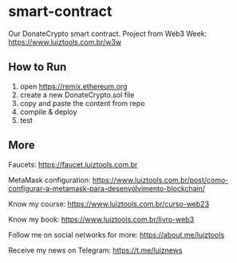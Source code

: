 # smart-contract

Our DonateCrypto smart contract. Project from Web3 Week: https://www.luiztools.com.br/w3w

## How to Run

1. open https://remix.ethereum.org
2. create a new DonateCrypto.sol file
3. copy and paste the content from repo
4. compile & deploy
5. test

## More

Faucets: https://faucet.luiztools.com.br

MetaMask configuration: https://www.luiztools.com.br/post/como-configurar-a-metamask-para-desenvolvimento-blockchain/

Know my course: https://www.luiztools.com.br/curso-web23

Know my book: https://www.luiztools.com.br/livro-web3

Follow me on social networks for more: https://about.me/luiztools

Receive my news on Telegram: https://t.me/luiznews